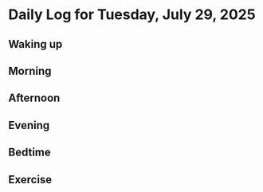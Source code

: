 # Daily Log for Tuesday, July 29, 2025

## Waking up

## Morning

## Afternoon

## Evening

## Bedtime

## Exercise
